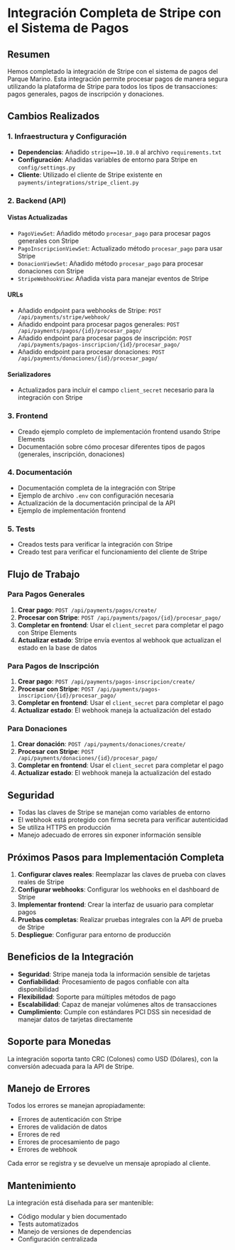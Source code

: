 # Integración Completa de Stripe con el Sistema de Pagos

## Resumen

Hemos completado la integración de Stripe con el sistema de pagos del Parque Marino. Esta integración permite procesar pagos de manera segura utilizando la plataforma de Stripe para todos los tipos de transacciones: pagos generales, pagos de inscripción y donaciones.

## Cambios Realizados

### 1. Infraestructura y Configuración

- **Dependencias**: Añadido `stripe==10.10.0` al archivo `requirements.txt`
- **Configuración**: Añadidas variables de entorno para Stripe en `config/settings.py`
- **Cliente**: Utilizado el cliente de Stripe existente en `payments/integrations/stripe_client.py`

### 2. Backend (API)

#### Vistas Actualizadas
- `PagoViewSet`: Añadido método `procesar_pago` para procesar pagos generales con Stripe
- `PagoInscripcionViewSet`: Actualizado método `procesar_pago` para usar Stripe
- `DonacionViewSet`: Añadido método `procesar_pago` para procesar donaciones con Stripe
- `StripeWebhookView`: Añadida vista para manejar eventos de Stripe

#### URLs
- Añadido endpoint para webhooks de Stripe: `POST /api/payments/stripe/webhook/`
- Añadido endpoint para procesar pagos generales: `POST /api/payments/pagos/{id}/procesar_pago/`
- Añadido endpoint para procesar pagos de inscripción: `POST /api/payments/pagos-inscripcion/{id}/procesar_pago/`
- Añadido endpoint para procesar donaciones: `POST /api/payments/donaciones/{id}/procesar_pago/`

#### Serializadores
- Actualizados para incluir el campo `client_secret` necesario para la integración con Stripe

### 3. Frontend

- Creado ejemplo completo de implementación frontend usando Stripe Elements
- Documentación sobre cómo procesar diferentes tipos de pagos (generales, inscripción, donaciones)

### 4. Documentación

- Documentación completa de la integración con Stripe
- Ejemplo de archivo `.env` con configuración necesaria
- Actualización de la documentación principal de la API
- Ejemplo de implementación frontend

### 5. Tests

- Creados tests para verificar la integración con Stripe
- Creado test para verificar el funcionamiento del cliente de Stripe

## Flujo de Trabajo

### Para Pagos Generales

1. **Crear pago**: `POST /api/payments/pagos/create/`
2. **Procesar con Stripe**: `POST /api/payments/pagos/{id}/procesar_pago/`
3. **Completar en frontend**: Usar el `client_secret` para completar el pago con Stripe Elements
4. **Actualizar estado**: Stripe envía eventos al webhook que actualizan el estado en la base de datos

### Para Pagos de Inscripción

1. **Crear pago**: `POST /api/payments/pagos-inscripcion/create/`
2. **Procesar con Stripe**: `POST /api/payments/pagos-inscripcion/{id}/procesar_pago/`
3. **Completar en frontend**: Usar el `client_secret` para completar el pago
4. **Actualizar estado**: El webhook maneja la actualización del estado

### Para Donaciones

1. **Crear donación**: `POST /api/payments/donaciones/create/`
2. **Procesar con Stripe**: `POST /api/payments/donaciones/{id}/procesar_pago/`
3. **Completar en frontend**: Usar el `client_secret` para completar el pago
4. **Actualizar estado**: El webhook maneja la actualización del estado

## Seguridad

- Todas las claves de Stripe se manejan como variables de entorno
- El webhook está protegido con firma secreta para verificar autenticidad
- Se utiliza HTTPS en producción
- Manejo adecuado de errores sin exponer información sensible

## Próximos Pasos para Implementación Completa

1. **Configurar claves reales**: Reemplazar las claves de prueba con claves reales de Stripe
2. **Configurar webhooks**: Configurar los webhooks en el dashboard de Stripe
3. **Implementar frontend**: Crear la interfaz de usuario para completar pagos
4. **Pruebas completas**: Realizar pruebas integrales con la API de prueba de Stripe
5. **Despliegue**: Configurar para entorno de producción

## Beneficios de la Integración

- **Seguridad**: Stripe maneja toda la información sensible de tarjetas
- **Confiabilidad**: Procesamiento de pagos confiable con alta disponibilidad
- **Flexibilidad**: Soporte para múltiples métodos de pago
- **Escalabilidad**: Capaz de manejar volúmenes altos de transacciones
- **Cumplimiento**: Cumple con estándares PCI DSS sin necesidad de manejar datos de tarjetas directamente

## Soporte para Monedas

La integración soporta tanto CRC (Colones) como USD (Dólares), con la conversión adecuada para la API de Stripe.

## Manejo de Errores

Todos los errores se manejan apropiadamente:
- Errores de autenticación con Stripe
- Errores de validación de datos
- Errores de red
- Errores de procesamiento de pago
- Errores de webhook

Cada error se registra y se devuelve un mensaje apropiado al cliente.

## Mantenimiento

La integración está diseñada para ser mantenible:
- Código modular y bien documentado
- Tests automatizados
- Manejo de versiones de dependencias
- Configuración centralizada